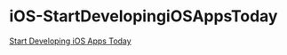 # iOS-StartDevelopingiOSAppsToday
[Start Developing iOS Apps Today](https://developer.apple.com/library/ios/referencelibrary/GettingStarted/RoadMapiOS/index.html)

